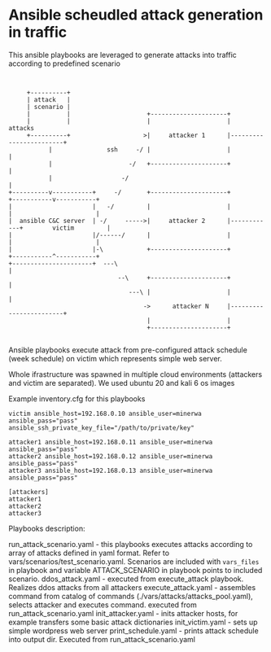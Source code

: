 # Ansible scheudled attack generation in traffic

This ansible playbooks are leveraged to generate attacks into traffic according to predefined scenario
```
                                                                                                  
                                                                                                  
     +----------+                                                                                 
     | attack   |                                                                                 
     | scenario |                                                                                 
     |          |                     +---------------------+                                     
     |          |                     |                     |      attacks                        
     +----------+                    >|     attacker 1      |------------------------+            
           |               ssh     -/ |                     |                        |            
           |                     -/   +---------------------+                        |            
           |                   -/                                                    |            
+----------v-----------+     -/       +---------------------+            +-----------v-----------+
|                      |   -/         |                     |            |                       |
|  ansible C&C server  | -/     ----->|     attacker 2      |------------+        victim         |
|                      |/------/      |                     |            |                       |
|                      |-\            +---------------------+            +-----------^-----------+
+----------------------+  ---\                                                       |            
                              --\     +---------------------+                        |            
                                 ---\ |                     |                        |            
                                     ->      attacker N     |------------------------+            
                                      |                     |                                     
                                      +---------------------+                                     
                                                                                                  
```
Ansible playbooks execute attack from pre-configured attack schedule (week schedule) on victim
which represents simple web server.

Whole ifrastructure was spawned in multiple cloud environments (attackers and victim are separated). We used ubuntu 20 and kali 6 os images

Example inventory.cfg for this playbooks 
```
victim ansible_host=192.168.0.10 ansible_user=minerwa ansible_pass="pass" ansible_ssh_private_key_file="/path/to/private/key"

attacker1 ansible_host=192.168.0.11 ansible_user=minerwa ansible_pass="pass"
attacker2 ansible_host=192.168.0.12 ansible_user=minerwa ansible_pass="pass"
attacker3 ansible_host=192.168.0.13 ansible_user=minerwa ansible_pass="pass"

[attackers]
attacker1
attacker2
attacker3
```

Playbooks description:

run_attack_scenario.yaml - this playbooks executes attacks according to array of attacks defined in yaml format. Refer to vars/scenarios/test_scenario.yaml. Scenarios are included with `vars_files` in playbook and variable ATTACK_SCENARIO in playbook points to included scenario. 
ddos_attack.yaml - executed from execute_attack playbook. Realizes ddos attacks from all attackers
execute_attack.yaml - assembles command from catalog of commands (./vars/attacks/attacks_pool.yaml), selects attacker and executes command. executed from run_attack_scenario.yaml
init_attacker.yaml - inits attacker hosts, for example transfers some basic attack dictionaries
init_victim.yaml - sets up simple wordpress web server
print_schedule.yaml - prints attack schedule into output dir. Executed from run_attack_scenario.yaml
